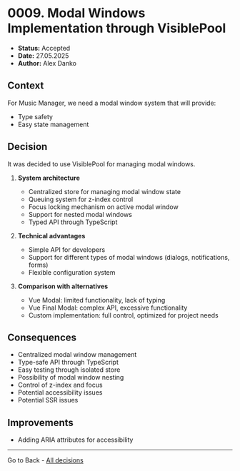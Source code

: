 # 0009. Modal Windows Implementation through VisiblePool

- **Status:** Accepted
- **Date:** 27.05.2025
- **Author:** Alex Danko

## Context

For Music Manager, we need a modal window system that will provide:
- Type safety
- Easy state management

## Decision

It was decided to use VisiblePool for managing modal windows.

1. **System architecture**
   - Centralized store for managing modal window state
   - Queuing system for z-index control
   - Focus locking mechanism on active modal window
   - Support for nested modal windows
   - Typed API through TypeScript

2. **Technical advantages**
   - Simple API for developers
   - Support for different types of modal windows (dialogs, notifications, forms)
   - Flexible configuration system

3. **Comparison with alternatives**
   - Vue Modal: limited functionality, lack of typing
   - Vue Final Modal: complex API, excessive functionality
   - Custom implementation: full control, optimized for project needs

## Consequences
- Centralized modal window management
- Type-safe API through TypeScript
- Easy testing through isolated store
- Possibility of modal window nesting
- Control of z-index and focus
- Potential accessibility issues
- Potential SSR issues

## Improvements
- Adding ARIA attributes for accessibility 

---
Go to Back - [All decisions](../README.md)
